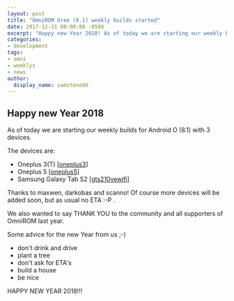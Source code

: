 ```yaml
---
layout: post
title: "OmniROM Oreo (8.1) weekly builds started"
date: 2017-12-31 00:00:00 -0500
excerpt: "Happy new Year 2018! As of today we are starting our weekly builds for Android O (8.1) with 3 devices."
categories:
- development
tags:
- omni
- weeklys
- news
author:
  display_name: samstone86
---
```


**Happy new Year 2018**
-----------------------

As of today we are starting our weekly builds for Android O (8.1) with 3 devices.

The devices are:

 - Oneplus 3(T) [[oneplus3](http://dl.omnirom.org/oneplus3/)]
 - Oneplus 5 [[oneplus5](http://dl.omnirom.org/oneplus5/)]
 - Samsung Galaxy Tab S2 [[gts210vewifi](http://dl.omnirom.org/gts210vewifi/)]

Thanks to maxwen, darkobas and scanno!
Of course more devices will be added soon, but as usual no ETA :-P .

We also wanted to say THANK YOU to the community and all supporters of OmniROM last year.

Some advice for the new Year from us ;-)

 - don't drink and drive
 - plant a tree
 - don't ask for ETA's
 - build a house
 - be nice 

HAPPY NEW YEAR 2018!!!
